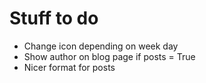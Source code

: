# Stuff to do
- Change icon depending on week day
- Show author on blog page if posts = True
- Nicer format for posts